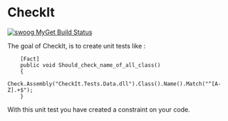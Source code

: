 # CheckIt 
[![swoog MyGet Build Status](https://www.myget.org/BuildSource/Badge/swoog?identifier=71e927a5-f39d-47e9-82de-2a7931285d57)](https://www.myget.org/)

The goal of CheckIt, is to create unit tests like :

        [Fact]
        public void Should_check_name_of_all_class()
        {
            Check.Assembly("CheckIt.Tests.Data.dll").Class().Name().Match("^[A-Z].+$");
        }
        
With this unit test you have created a constraint on your code.
